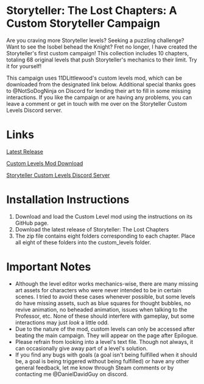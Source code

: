 # Storyteller: The Lost Chapters: A Custom Storyteller Campaign
Are you craving more Storyteller levels?  Seeking a puzzling challenge?  Want to see the Isobel behead the Knight?  Fret no longer, I have created the Storyteller's first custom campaign!  This collection includes 10 chapters, totaling 68 original levels that push Storyteller's mechanics to their limit.  Try it for yourself!

This campaign uses 11DLittlewood's custom levels mod, which can be downloaded from the designated link below.  Additional special thanks goes to @NotSoDogNinja on Discord for lending their art to fill in some missing interactions.  If you like the campaign or are having any problems, you can leave a comment or get in touch with me over on the Storyteller Custom Levels Discord server.

# Links
[Latest Release](https://github.com/DanielDavidGuy/storytellerthelostchapters/releases/tag/v2.1.2)
  
[Custom Levels Mod Download](https://github.com/plokmijnuhby/StorytellerCustomLevels)
  
[Storyteller Custom Levels Discord Server](https://discord.gg/38bQ46u2Wb)
  
# Installation Instructions
1. Download and load the Custom Level mod using the instructions on its GitHub page.
2. Download the latest release of Storyteller: The Lost Chapters
3. The zip file contains eight folders corresponding to each chapter.  Place all eight of these folders into the custom_levels folder.

# Important Notes
- Although the level editor works mechanics-wise, there are many missing art assets for characters who were never intended to be in certain scenes.  I tried to avoid these cases whenever possible, but some levels do have missing assets, such as blue squares for thought bubbles, no revive animation, no beheaded animation, issues when talking to the Professor, etc.  None of these should interfere with gameplay, but some interactions may just _look_ a little odd.
- Due to the nature of the mod, custom levels can only be accessed after beating the main campaign.  They will appear on the page after Epilogue.
- Please refrain from looking into a level's text file.  Though not always, it can occasionally give away part of a level's solution.
- If you find any bugs with goals (a goal isn't being fulfilled when it should be, a goal is being triggered without being fulfilled) or have any other general feedback, let me know through Steam comments or by contacting me @DanielDavidGuy on discord.
